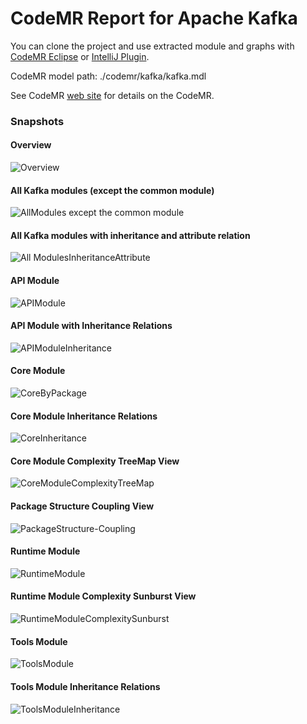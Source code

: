 CodeMR Report for Apache Kafka
=================


You can clone the project and use extracted module and graphs with [CodeMR Eclipse](https://marketplace.eclipse.org/content/codemr-software-quality-tool) or [IntelliJ Plugin](https://plugins.jetbrains.com/plugin/10811-codemr). 

CodeMR model path: ./codemr/kafka/kafka.mdl

See CodeMR [web site](https://www.codemr.co.uk) for details on the CodeMR.


### Snapshots ###

#### Overview #### 
![Overview](codemr/kafka/snapshots/Overview.png)

#### All Kafka modules (except the common module) #### 
![AllModules except the common module ](codemr/kafka/snapshots/AllModulesExcludeCommons.png)

#### All Kafka modules with inheritance and attribute relation #### 
![All ModulesInheritanceAttribute](codemr/kafka/snapshots/AllModulesInheritanceAttribute.png)


#### API Module #### 
![APIModule](codemr/kafka/snapshots/APIModule.png)

#### API Module with Inheritance Relations #### 
![APIModuleInheritance](codemr/kafka/snapshots/APIModuleInheritance.png)

#### Core Module #### 
![CoreByPackage](codemr/kafka/snapshots/CoreByPackage.png)

#### Core Module Inheritance Relations #### 
![CoreInheritance](codemr/kafka/snapshots/CoreInheritance.png)

#### Core Module Complexity TreeMap View #### 
![CoreModuleComplexityTreeMap](codemr/kafka/snapshots/CoreModuleComplexityTreeMap.png)

#### Package Structure Coupling View #### 
![PackageStructure-Coupling](codemr/kafka/snapshots/PackageStructure-Coupling.png)

#### Runtime Module #### 
![RuntimeModule](codemr/kafka/snapshots/RuntimeModule.png)

#### Runtime Module Complexity Sunburst View #### 
![RuntimeModuleComplexitySunburst](codemr/kafka/snapshots/RuntimeModuleComplexitySunburst.png)

#### Tools Module #### 
![ToolsModule](codemr/kafka/snapshots/ToolsModule.png)

#### Tools Module Inheritance Relations #### 
![ToolsModuleInheritance](codemr/kafka/snapshots/ToolsModuleInheritance.png)

